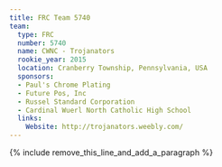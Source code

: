 ```yaml
---
title: FRC Team 5740
team:
  type: FRC
  number: 5740
  name: CWNC - Trojanators
  rookie_year: 2015
  location: Cranberry Township, Pennsylvania, USA
  sponsors:
  - Paul's Chrome Plating
  - Future Pos, Inc
  - Russel Standard Corporation
  - Cardinal Wuerl North Catholic High School
  links:
    Website: http://trojanators.weebly.com/
---
```


{% include remove_this_line_and_add_a_paragraph %}